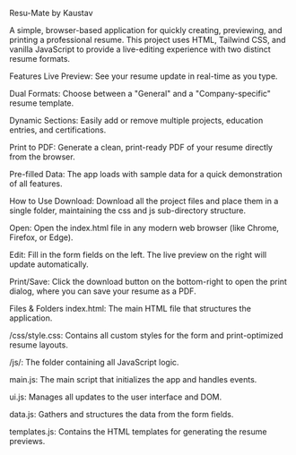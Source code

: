 Resu-Mate by Kaustav

A simple, browser-based application for quickly creating, previewing, and printing a professional resume. This project uses HTML, Tailwind CSS, and vanilla JavaScript to provide a live-editing experience with two distinct resume formats.

Features
Live Preview: See your resume update in real-time as you type.

Dual Formats: Choose between a "General" and a "Company-specific" resume template.

Dynamic Sections: Easily add or remove multiple projects, education entries, and certifications.

Print to PDF: Generate a clean, print-ready PDF of your resume directly from the browser.

Pre-filled Data: The app loads with sample data for a quick demonstration of all features.

How to Use
Download: Download all the project files and place them in a single folder, maintaining the css and js sub-directory structure.

Open: Open the index.html file in any modern web browser (like Chrome, Firefox, or Edge).

Edit: Fill in the form fields on the left. The live preview on the right will update automatically.

Print/Save: Click the download button on the bottom-right to open the print dialog, where you can save your resume as a PDF.

Files & Folders
index.html: The main HTML file that structures the application.

/css/style.css: Contains all custom styles for the form and print-optimized resume layouts.

/js/: The folder containing all JavaScript logic.

main.js: The main script that initializes the app and handles events.

ui.js: Manages all updates to the user interface and DOM.

data.js: Gathers and structures the data from the form fields.

templates.js: Contains the HTML templates for generating the resume previews.
